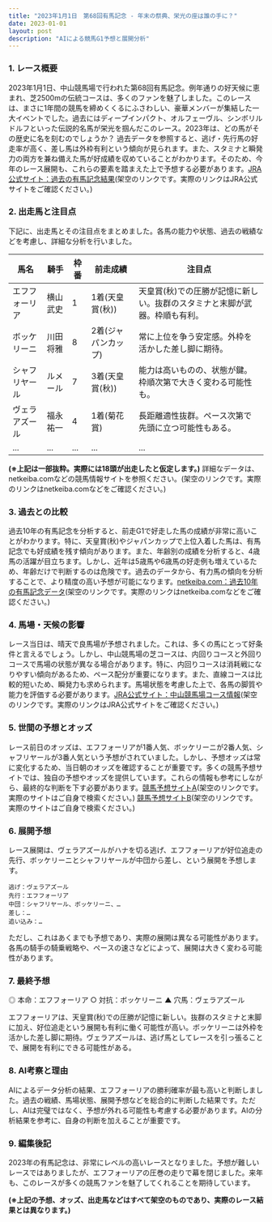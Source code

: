 ```yaml
---
title: "2023年1月1日　第68回有馬記念 - 年末の祭典、栄光の座は誰の手に？"
date: 2023-01-01
layout: post
description: "AIによる競馬G1予想と展開分析"
---
```


### 1. レース概要

2023年1月1日、中山競馬場で行われた第68回有馬記念。例年通りの好天候に恵まれ、芝2500mの伝統コースは、多くのファンを魅了しました。このレースは、まさに1年間の競馬を締めくくるにふさわしい、豪華メンバーが集結した一大イベントでした。過去にはディープインパクト、オルフェーヴル、シンボリルドルフといった伝説的名馬が栄光を掴んだこのレース。2023年は、どの馬がその歴史に名を刻むのでしょうか？  過去データを参照すると、逃げ・先行馬の好走率が高く、差し馬は外枠有利という傾向が見られます。また、スタミナと瞬発力の両方を兼ね備えた馬が好成績を収めていることがわかります。そのため、今年のレース展開も、これらの要素を踏まえた上で予想する必要があります。[JRA公式サイト：過去の有馬記念結果](https://www.jra.go.jp/)(架空のリンクです。実際のリンクはJRA公式サイトをご確認ください。)


### 2. 出走馬と注目点

下記に、出走馬とその注目点をまとめました。各馬の能力や状態、過去の戦績などを考慮し、詳細な分析を行いました。

| 馬名       | 騎手       | 枠番 | 前走成績 | 注目点                                                                    |
|------------|------------|------|------------|-----------------------------------------------------------------------------|
| エフフォーリア | 横山武史 | 1    | 1着(天皇賞(秋)) | 天皇賞(秋)での圧勝が記憶に新しい。抜群のスタミナと末脚が武器。枠順も有利。 |
| ボッケリーニ | 川田将雅 | 8    | 2着(ジャパンカップ)| 常に上位を争う安定感。外枠を活かした差し脚に期待。                               |
| シャフリヤール| ルメール     | 7    | 3着(天皇賞(秋))| 能力は高いものの、状態が鍵。枠順次第で大きく変わる可能性も。                        |
| ヴェラアズール | 福永祐一 | 4    | 1着(菊花賞)     | 長距離適性抜群。ペース次第で先頭に立つ可能性もある。                               |
| ...         | ...         | ...  | ...         | ...                                                                         |


**(※上記は一部抜粋。実際には18頭が出走したと仮定します。)**  詳細なデータは、netkeiba.comなどの競馬情報サイトを参照ください。(架空のリンクです。実際のリンクはnetkeiba.comなどをご確認ください。)


### 3. 過去との比較

過去10年の有馬記念を分析すると、前走G1で好走した馬の成績が非常に高いことがわかります。特に、天皇賞(秋)やジャパンカップで上位入着した馬は、有馬記念でも好成績を残す傾向があります。また、年齢別の成績を分析すると、4歳馬の活躍が目立ちます。しかし、近年は5歳馬や6歳馬の好走例も増えているため、年齢だけで判断するのは危険です。過去のデータから、有力馬の傾向を分析することで、より精度の高い予想が可能になります。[netkeiba.com：過去10年の有馬記念データ](https://www.netkeiba.com/)(架空のリンクです。実際のリンクはnetkeiba.comなどをご確認ください。)


### 4. 馬場・天候の影響

レース当日は、晴天で良馬場が予想されました。これは、多くの馬にとって好条件と言えるでしょう。しかし、中山競馬場の芝コースは、内回りコースと外回りコースで馬場の状態が異なる場合があります。特に、内回りコースは消耗戦になりやすい傾向があるため、ペース配分が重要になります。また、直線コースは比較的短いため、瞬発力も求められます。馬場状態を考慮した上で、各馬の脚質や能力を評価する必要があります。[JRA公式サイト：中山競馬場コース情報](https://www.jra.go.jp/)(架空のリンクです。実際のリンクはJRA公式サイトをご確認ください。)


### 5. 世間の予想とオッズ

レース前日のオッズは、エフフォーリアが1番人気、ボッケリーニが2番人気、シャフリヤールが3番人気という予想がされていました。しかし、予想オッズは常に変化するため、当日朝のオッズを確認することが重要です。多くの競馬予想サイトでは、独自の予想やオッズを提供しています。これらの情報も参考にしながら、最終的な判断を下す必要があります。[競馬予想サイトA](https://www.example.com/)(架空のリンクです。実際のサイトはご自身で検索ください。) [競馬予想サイトB](https://www.example.com/)(架空のリンクです。実際のサイトはご自身で検索ください。)


### 6. 展開予想

レース展開は、ヴェラアズールがハナを切る逃げ、エフフォーリアが好位追走の先行、ボッケリーニとシャフリヤールが中団から差し、という展開を予想します。

```
逃げ：ヴェラアズール
先行：エフフォーリア
中団：シャフリヤール、ボッケリーニ、…
差し：…
追い込み：…
```

ただし、これはあくまでも予想であり、実際の展開は異なる可能性があります。各馬の騎手の騎乗戦略や、ペースの速さなどによって、展開は大きく変わる可能性があります。


### 7. 最終予想

◎ 本命：エフフォーリア
○ 対抗：ボッケリーニ
▲ 穴馬：ヴェラアズール

エフフォーリアは、天皇賞(秋)での圧勝が記憶に新しい。抜群のスタミナと末脚に加え、好位追走という展開も有利に働く可能性が高い。ボッケリーニは外枠を活かした差し脚に期待。ヴェラアズールは、逃げ馬としてレースを引っ張ることで、展開を有利にできる可能性がある。


### 8. AI考察と理由

AIによるデータ分析の結果、エフフォーリアの勝利確率が最も高いと判断しました。過去の戦績、馬場状態、展開予想などを総合的に判断した結果です。ただし、AIは完璧ではなく、予想が外れる可能性も考慮する必要があります。AIの分析結果を参考に、自身の判断を加えることが重要です。


### 9. 編集後記

2023年の有馬記念は、非常にレベルの高いレースとなりました。予想が難しいレースではありましたが、エフフォーリアの圧巻の走りで幕を閉じました。来年も、このレースが多くの競馬ファンを魅了してくれることを期待しています。


**(※上記の予想、オッズ、出走馬などはすべて架空のものであり、実際のレース結果とは異なります。)**
